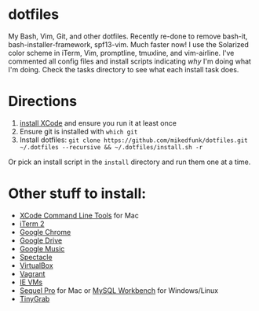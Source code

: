 # dotfiles

My Bash, Vim, Git, and other dotfiles. Recently re-done to remove bash-it, bash-installer-framework, spf13-vim. Much faster now! I use the Solarized color scheme in iTerm, Vim, promptline, tmuxline, and vim-airline. I've commented all config files and install scripts indicating *why* I'm doing what I'm doing. Check the tasks directory to see what each install task does.

# Directions

1. [install XCode](https://itunes.apple.com/us/app/xcode/id497799835?mt=12) and ensure you run it at least once
2. Ensure git is installed with `which git`
3. Install dotfiles: ```git clone https://github.com/mikedfunk/dotfiles.git ~/.dotfiles --recursive && ~/.dotfiles/install.sh -r```

Or pick an install script in the `install` directory and run them one at a time.

# Other stuff to install:

* [XCode Command Line Tools](https://developer.apple.com/downloads/index.action) for Mac
* [iTerm 2](https://iterm2.com/downloads.html)
* [Google Chrome](https://www.google.com/intl/en/chrome/browser/#brand=CHMB&utm_campaign=en&utm_source=en-ha-na-us-sk&utm_medium=ha)
* [Google Drive](https://tools.google.com/dlpage/drive)
* [Google Music](https://support.google.com/googleplay/answer/1229970?hl=en)
* [Spectacle](http://spectacleapp.com/)
* [VirtualBox](http://virtualbox.org)
* [Vagrant](http://www.vagrantup.com/downloads)
* [IE VMs](https://github.com/xdissent/ievms)
* [Sequel Pro](http://www.sequelpro.com/) for Mac or [MySQL Workbench](http://dev.mysql.com/downloads/tools/workbench/) for Windows/Linux
* [TinyGrab](http://tinygrab.com/download.php)
